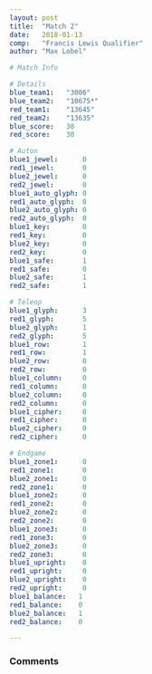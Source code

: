 ```yaml
---
layout: post
title:  "Match 2"
date:   2018-01-13
comp:   "Francis Lewis Qualifier"
author: "Max Lobel"

# Match Info

# Details
blue_team1:   "3006"
blue_team2:   "10675*"
red_team1:    "13645"
red_team2:    "13635"
blue_score:   38
red_score:    30

# Auton
blue1_jewel:      0
red1_jewel:       0
blue2_jewel:      0
red2_jewel:       0
blue1_auto_glyph: 0
red1_auto_glyph:  0
blue2_auto_glyph: 0
red2_auto_glyph:  0
blue1_key:        0
red1_key:         0
blue2_key:        0
red2_key:         0
blue1_safe:       1
red1_safe:        0
blue2_safe:       1
red2_safe:        1

# Teleop
blue1_glyph:      3
red1_glyph:       5
blue2_glyph:      1
red2_glyph:       5
blue1_row:        1
red1_row:         1
blue2_row:        0
red2_row:         0
blue1_column:     0
red1_column:      0
blue2_column:     0
red2_column:      0
blue1_cipher:     0
red1_cipher:      0
blue2_cipher:     0
red2_cipher:      0

# Endgame
blue1_zone1:      0
red1_zone1:       0
blue2_zone1:      0
red2_zone1:       0
blue1_zone2:      0
red1_zone2:       0
blue2_zone2:      0
red2_zone2:       0
blue1_zone3:      0
red1_zone3:       0
blue2_zone3:      0
red2_zone3:       0
blue1_upright:    0
red1_upright:     0
blue2_upright:    0
red2_upright:     0
blue1_balance:   1
red1_balance:    0
blue2_balance:   1
red2_balance:    0

---
```


### Comments
